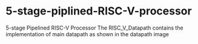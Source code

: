 # 5-stage-piplined-RISC-V-processor
5-stage Pipelined RISC-V Processor
The RISC_V_Datapath contains the implementation of main datapath as shown in the datapath image
